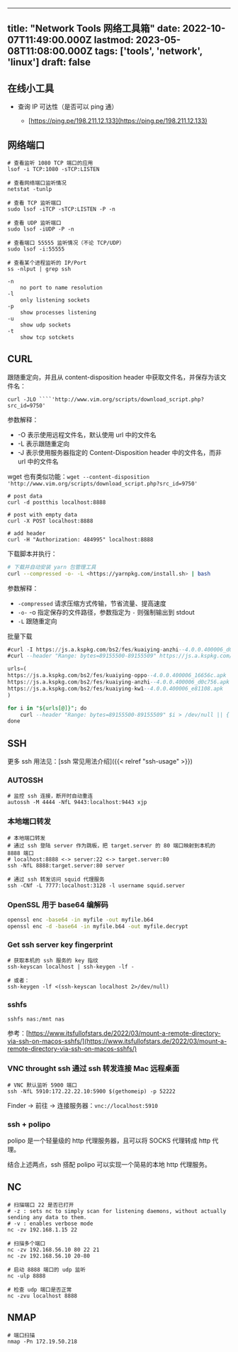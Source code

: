 
---
title: "Network Tools 网络工具箱"
date: 2022-10-07T11:49:00.000Z
lastmod: 2023-05-08T11:08:00.000Z
tags: ['tools', 'network', 'linux']
draft: false
---



## 在线小工具  
  
-   查询 IP 可达性（是否可以 ping 通）  
      
    -   [https://ping.pe/198.211.12.133](https://ping.pe/198.211.12.133)


## 网络端口

```shell
# 查看监听 1080 TCP 端口的应用
lsof -i TCP:1080 -sTCP:LISTEN

# 查看网络端口监听情况
netstat -tunlp

# 查看 TCP 监听端口
sudo lsof -iTCP -sTCP:LISTEN -P -n

# 查看 UDP 监听端口
sudo lsof -iUDP -P -n

# 查看端口 55555 监听情况（不论 TCP/UDP）
sudo lsof -i:55555

# 查看某个进程监听的 IP/Port
ss -nlput | grep ssh

-n
    no port to name resolution
-l
    only listening sockets
-p
    show processes listening
-u
    show udp sockets
-t
    show tcp sotckets
```


## CURL

跟随重定向，并且从 content-disposition header 中获取文件名，并保存为该文件名： 

``curl -JLO ````'http://www.vim.org/scripts/download_script.php?src_id=9750'``

参数解释：  
  
-   -O 表示使用远程文件名，默认使用 url 中的文件名  
-   -L 表示跟随重定向  
-   -J 表示使用服务器指定的 Content-Disposition header 中的文件名，而非 url 中的文件名

wget 也有类似功能：``wget --content-disposition 'http://www.vim.org/scripts/download_script.php?src_id=9750'``

```shell
# post data
curl -d postthis localhost:8888

# post with empty data
curl -X POST localhost:8888

# add header
curl -H "Authorization: 484995" localhost:8888
```

下载脚本并执行：

```bash
# 下载并自动安装 yarn 包管理工具
curl --compressed -o- -L <https://yarnpkg.com/install.sh> | bash

```

参数解释：  
  
-   ``-compressed``
请求压缩方式传输，节省流量、提高速度  
-   ``-o-``
-o 指定保存的文件路径，参数指定为 ``-`` 则强制输出到 stdout  
-   ``-L``
跟随重定向


批量下载

```sql
#curl -I https://js.a.kspkg.com/bs2/fes/kuaiying-anzhi--4.0.0.400006_d0c756.apk
#curl --header "Range: bytes=89155500-89155509" https://js.a.kspkg.com/bs2/fes/kuaiying-anzhi--4.0.0.400006_d0c756.apk

urls=(
https://js.a.kspkg.com/bs2/fes/kuaiying-oppo--4.0.0.400006_16656c.apk
https://js.a.kspkg.com/bs2/fes/kuaiying-anzhi--4.0.0.400006_d0c756.apk
https://js.a.kspkg.com/bs2/fes/kuaiying-kw1--4.0.0.400006_e81108.apk
)

for i in "${urls[@]}"; do
    curl --header "Range: bytes=89155500-89155509" $i > /dev/null || { echo 'failed' ; exit 1; }
done
```


## SSH

更多 ssh 用法见：[ssh 常见用法介绍]({{< relref "ssh-usage" >}}) 


### AUTOSSH

```shell
# 监控 ssh 连接，断开时自动重连
autossh -M 4444 -NfL 9443:localhost:9443 xjp
```


### 本地端口转发

```shell
# 本地端口转发
# 通过 ssh 登陆 server 作为跳板，把 target.server 的 80 端口映射到本机的 8888 端口
# localhost:8888 <-> server:22 <-> target.server:80
ssh -NfL 8888:target.server:80 server

# 通过 ssh 转发访问 squid 代理服务
ssh -CNf -L 7777:localhost:3128 -l username squid.server
```


### OpenSSL 用于 base64 编解码

```bash
openssl enc -base64 -in myfile -out myfile.b64
openssl enc -d -base64 -in myfile.b64 -out myfile.decrypt
```


### Get ssh server key fingerprint

```shell
# 获取本机的 ssh 服务的 key 指纹
ssh-keyscan localhost | ssh-keygen -lf -

# 或者：
ssh-keygen -lf <(ssh-keyscan localhost 2>/dev/null)
```


### sshfs

```shell
sshfs nas:/mnt nas
```

参考：[https://www.itsfullofstars.de/2022/03/mount-a-remote-directory-via-ssh-on-macos-sshfs/](https://www.itsfullofstars.de/2022/03/mount-a-remote-directory-via-ssh-on-macos-sshfs/)


### VNC throught ssh 通过 ssh 转发连接 Mac 远程桌面

```shell
# VNC 默认监听 5900 端口
ssh -NfL 5910:172.22.22.10:5900 $(gethomeip) -p 52222
```

Finder → 前往 → 连接服务器：``vnc://localhost:5910``


### ssh + polipo

polipo 是一个轻量级的 http 代理服务器，且可以将 SOCKS 代理转成 http 代理。

结合上述两点，ssh 搭配 polipo 可以实现一个简易的本地 http 代理服务。


## NC

```shell
# 扫描端口 22 是否已打开
# -z : sets nc to simply scan for listening daemons, without actually sending any data to them.
# -v : enables verbose mode
nc -zv 192.168.1.15 22

# 扫描多个端口
nc -zv 192.168.56.10 80 22 21
nc -zv 192.168.56.10 20-80

# 启动 8888 端口的 udp 监听
nc -ulp 8888

# 检查 udp 端口是否正常
nc -zvu localhost 8888
```


## NMAP

```shell
# 端口扫描
nmap -Pn 172.19.50.218
```
